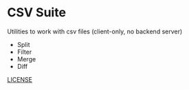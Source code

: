 # CSV Suite

Utilities to work with csv files (client-only, no backend server)

- Split
- Filter
- Merge
- Diff

[LICENSE](./LICENSE.md)
